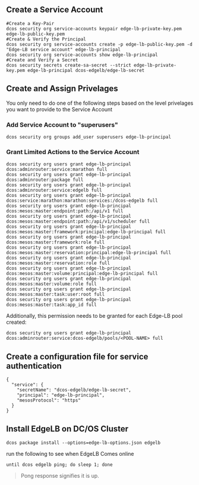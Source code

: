 ## Create a Service Account
```
#Create a Key-Pair
dcos security org service-accounts keypair edge-lb-private-key.pem edge-lb-public-key.pem
#Create & Verify the Principal
dcos security org service-accounts create -p edge-lb-public-key.pem -d "Edge-LB service account" edge-lb-principal
dcos security org service-accounts show edge-lb-principal
#Create and Verify a Secret
dcos security secrets create-sa-secret --strict edge-lb-private-key.pem edge-lb-principal dcos-edgelb/edge-lb-secret
```


## Create and Assign Privelages
You only need to do one of the following steps based on the level privelages you want to provide to the Service Account

### Add Service Account to "superusers"
```
dcos security org groups add_user superusers edge-lb-principal
```
### Grant Limited Actions to the Service Account
```
dcos security org users grant edge-lb-principal dcos:adminrouter:service:marathon full
dcos security org users grant edge-lb-principal dcos:adminrouter:package full
dcos security org users grant edge-lb-principal dcos:adminrouter:service:edgelb full
dcos security org users grant edge-lb-principal dcos:service:marathon:marathon:services:/dcos-edgelb full
dcos security org users grant edge-lb-principal dcos:mesos:master:endpoint:path:/api/v1 full
dcos security org users grant edge-lb-principal dcos:mesos:master:endpoint:path:/api/v1/scheduler full
dcos security org users grant edge-lb-principal dcos:mesos:master:framework:principal:edge-lb-principal full
dcos security org users grant edge-lb-principal dcos:mesos:master:framework:role full
dcos security org users grant edge-lb-principal dcos:mesos:master:reservation:principal:edge-lb-principal full
dcos security org users grant edge-lb-principal dcos:mesos:master:reservation:role full
dcos security org users grant edge-lb-principal dcos:mesos:master:volume:principal:edge-lb-principal full
dcos security org users grant edge-lb-principal dcos:mesos:master:volume:role full
dcos security org users grant edge-lb-principal dcos:mesos:master:task:user:root full
dcos security org users grant edge-lb-principal dcos:mesos:master:task:app_id full
```
Additionally, this permission needs to be granted for each Edge-LB pool created:
```
dcos security org users grant edge-lb-principal dcos:adminrouter:service:dcos-edgelb/pools/<POOL-NAME> full
```
## Create a configuration file for service authentication
```
{
  "service": {
    "secretName": "dcos-edgelb/edge-lb-secret",
    "principal": "edge-lb-principal",
    "mesosProtocol": "https"
  }
}
```
## Install EdgeLB on DC/OS Cluster
```
dcos package install --options=edge-lb-options.json edgelb
```
run the following to see when EdgeLB Comes online
```
until dcos edgelb ping; do sleep 1; done
```
> Pong response signifies it is up.
